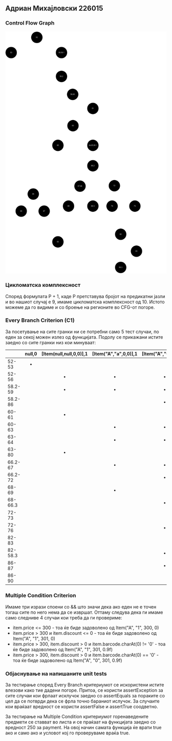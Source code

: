 ## Адриан Михајловски 226015

### Control Flow Graph

![CFG.png](CFG.png)

### Цикломатска комплексност

Според формулата P + 1, каде P претставува бројот на предикатни јазли и во нашиот случај е 9, имаме цикломатска 
комплексност од 10. Истото можеме да го видиме и со броење на регионите во CFG-от погоре.

### Every Branch Criterion (C1)

За посетување на сите гранки ни се потребни само 5 тест случаи, по еден за секој можен излез од функцијата. Подолу 
се прикажани истите заедно со сите гранки низ кои минуваат:

|         | null,0 | [Item(null,null,0,0)],1 | [Item("A","a",0,0)],1 | [Item("A","0",0,0)],1 | [Item("A","0",301,1)],1 |
|---------|:------:|:-----------------------:|:---------------------:|:---------------------:|:-----------------------:|
| 52-53   |   •    |                         |                       |                       |                         |
| 52-56   |        |            •            |           •           |           •           |            •            |
| 58.2-59 |        |            •            |           •           |           •           |            •            |
| 58.2-86 |        |                         |                       |           •           |            •            |
| 60-61   |        |            •            |                       |                       |                         |
| 60-63   |        |                         |           •           |           •           |            •            |
| 63-64   |        |                         |           •           |           •           |            •            |
| 63-80   |        |            •            |                       |                       |                         |
| 66.2-67 |        |                         |           •           |           •           |            •            |
| 66.2-72 |        |                         |                       |           •           |            •            |
| 68-69   |        |                         |           •           |                       |                         |
| 68-66.3 |        |                         |                       |           •           |            •            |
| 72-73   |        |                         |                       |                       |            •            |
| 72-76   |        |                         |                       |           •           |                         |
| 82-83   |        |                         |                       |                       |            •            |
| 82-58.3 |        |                         |                       |           •           |                         |
| 86-87   |        |                         |                       |           •           |                         |
| 86-90   |        |                         |                       |                       |            •            |


### Multiple Condition Criterion

Имаме три изрази споени со && што значи дека ако еден не е точен тогаш сите по него нема да се извршат. Оттаму следува 
дека ги имаме само следниве 4 случаи кои треба да ги провериме:

- item.price <= 300 - тоа ќе биде задоволено од Item("A", "1", 300, 0)
- item.price > 300 и item.discount <= 0 - тоа ќе биде задоволено од Item("A", "1", 301, 0)
- item.price > 300, item.discount > 0 и item.barcode.charAt(0) != '0' - тоа ќе биде задоволено од Item("A", "1", 301,
  0.9f)
- item.price > 300, item.discount > 0 и item.barcode.charAt(0) == '0' - тоа ќе биде задоволено од Item("A", "0", 301,
  0.9f)

### Објаснување на напишаните unit tests

За тестирање според Every Branch критериумот се искористени истите влезови како тие дадени погоре. Притоа, се 
користи assertException за сите случаи кои фрлаат исклучок заедно со assertEquals за пораките со цел да се потврди 
дека се фрла точно бараниот ислучок. За случаите кои враќаат вредност се користи assertFalse и assertTrue соодветно.

За тестирање на Multiple Condition критериумот горенаведените предмети се ставват во листа и се праќаат на 
функцијата заедно со вредност 250 за payment. На овој начин самата функција ќе врати true ако и само ако и условот 
кој го проверуваме враќа true.